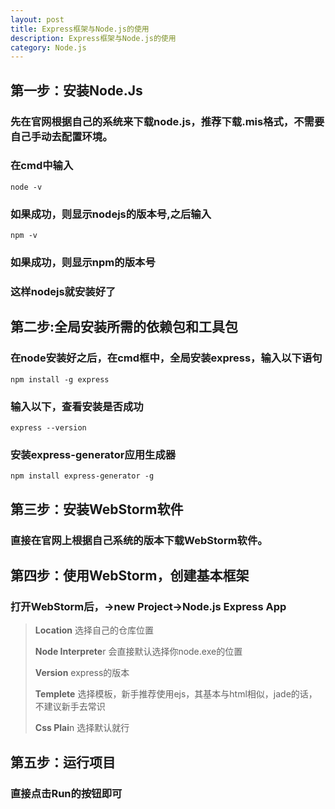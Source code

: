 ```yaml
---
layout: post
title: Express框架与Node.js的使用
description: Express框架与Node.js的使用
category: Node.js
---
```


## 第一步：安装Node.Js
### 先在官网根据自己的系统来下载node.js，推荐下载.mis格式，不需要自己手动去配置环境。
### 在cmd中输入
    node -v
    
### 如果成功，则显示nodejs的版本号,之后输入
    npm -v
    
### 如果成功，则显示npm的版本号

### 这样nodejs就安装好了

## 第二步:全局安装所需的依赖包和工具包
### 在node安装好之后，在cmd框中，全局安装express，输入以下语句
    npm install -g express
    
### 输入以下，查看安装是否成功
    express --version
    
### 安装express-generator应用生成器
    npm install express-generator -g

## 第三步：安装WebStorm软件
### 直接在官网上根据自己系统的版本下载WebStorm软件。

## 第四步：使用WebStorm，创建基本框架
### 打开WebStorm后，->new Project->Node.js Express App
> **Location** 选择自己的仓库位置
> 
> **Node Interprete**r 会直接默认选择你node.exe的位置
> 
> **Version** express的版本
> 
> **Templete** 选择模板，新手推荐使用ejs，其基本与html相似，jade的话，不建议新手去常识
> 
> **Css Plai**n 选择默认就行

## 第五步：运行项目
### 直接点击Run的按钮即可
